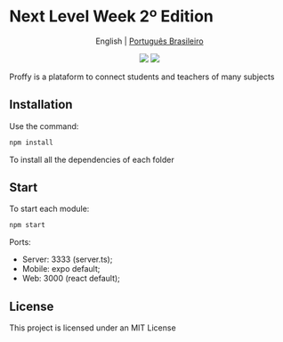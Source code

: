# Next Level Week 2º Edition

<p align="center">
  <span>English</span> |
  <a href="./lang/portuguese-brazil/README.md">Português Brasileiro</a>
</p>

<div align="center">
	<img src="https://img.shields.io/npm/v/npm">
	<img src="https://img.shields.io/npm/types/typescript" >
</div>

Proffy is a plataform to connect students and teachers of many subjects

## Installation

Use the command:

```sh
npm install
```
To install all the dependencies of each folder

## Start

To start each module:

```sh
npm start
```
Ports:
* Server: 3333 (server.ts);
* Mobile: expo default;
* Web: 3000 (react default);

## License

This project is licensed under an MIT License

<!-- Markdown link & img dfn's -->
[npm-image]: https://img.shields.io/npm/v/npm
[types-img]: https://img.shields.io/npm/types/typescript